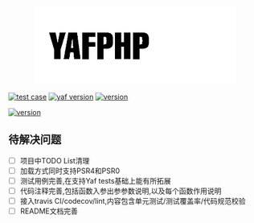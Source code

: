 
<p align="center">
    <img src="./docs/logo.png" width="400" alt="YAF-PHP">    
</p>

[![test case](https://img.shields.io/static/v1.svg?label=TestCase&message=50/97&color=yellowgreen)](https://img.shields.io/static/v1.svg?label=TestCase&message=50/97&color=yellowgreen)
[![yaf version](https://img.shields.io/static/v1.svg?label=Yaf%20version&message=3.0.8-dev&color=blueviolet)](https://img.shields.io/static/v1.svg?label=Yaf%20version&message=3.0.8-dev&color=blueviolet)
[![version](https://img.shields.io/static/v1.svg?label=version&message=0.1.0-dev.1&color=important)](https://img.shields.io/static/v1.svg?label=version&message=0.1.0-dev.1&color=important)

[![version](https://img.shields.io/static/v1.svg?label=LICENSE&message=MIT&color=green)](https://img.shields.io/static/v1.svg?label=LICENSE&message=MIT&color=green)

<!--
+ [关于Yaf](#关于yaf)
    + [什么是Yaf?](#什么是Yaf?)
    + [Yaf的问题](#Yaf的问题)
+ [关于Yaf-php](#关于Yaf-php)
    + [简介](#简介)
    + [黑盒问题](#黑盒问题)
        + [1.phpstorm 作为IDE Helper引入](#1.phpstorm引入)
        + [2.解决调试](#2.解决调试)
+ [待解决问题](#待解决问题)

## Yaf

### 关于Yaf

### Yaf的问题
-->

## 待解决问题

- [ ] 项目中TODO List清理
- [ ] 加载方式同时支持PSR4和PSR0
- [ ] 测试用例完善,在支持Yaf tests基础上能有所拓展
- [ ] 代码注释完善,包括函数入参出参参数说明,以及每个函数作用说明
- [ ] 接入travis CI/codecov/lint,内容包含单元测试/测试覆盖率/代码规范校验
- [ ] README文档完善
